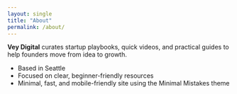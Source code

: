 ```yaml
---
layout: single
title: "About"
permalink: /about/
---
```


**Vey Digital** curates startup playbooks, quick videos, and practical guides to help founders move from idea to growth.

- Based in Seattle
- Focused on clear, beginner-friendly resources
- Minimal, fast, and mobile-friendly site using the Minimal Mistakes theme
